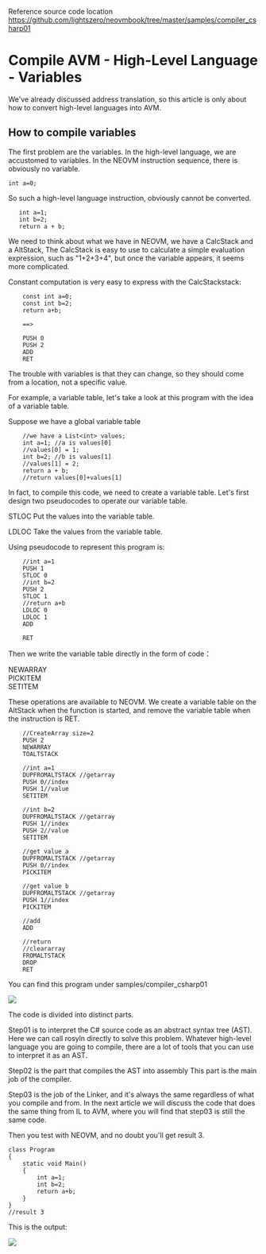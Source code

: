 Reference source code location  
https://github.com/lightszero/neovmbook/tree/master/samples/compiler_csharp01

# Compile AVM - High-Level Language - Variables

We've already discussed address translation, so this article is only about how to convert high-level languages into AVM.

## How to compile variables

The first problem are the variables. In the high-level language, we are accustomed to variables. In the NEOVM instruction sequence, there is obviously no variable.

```
int a=0;
```

So such a high-level language instruction, obviously cannot be converted.

```
   int a=1;
   int b=2;
   return a + b;
```

We need to think about what we have in NEOVM, we have a CalcStack and a AltStack,
The CalcStack is easy to use to calculate a simple evaluation expression, such as "1+2+3+4", but once the variable appears, it seems more complicated.


Constant computation is very easy to express with the CalcStackstack:
```
    const int a=0;
    const int b=2;
    return a+b;

    ==>

    PUSH 0
    PUSH 2
    ADD
    RET
```
The trouble with variables is that they can change, so they should come from a location, not a specific value.

For example, a variable table, let's take a look at this program with the idea of a variable table.

Suppose we have a global variable table
```
    //we have a List<int> values;
    int a=1; //a is values[0]
    //values[0] = 1;
    int b=2; //b is values[1]
    //values[1] = 2;
    return a + b;
    //return values[0]+values[1]
```

In fact, to compile this code, we need to create a variable table.
Let's first design two pseudocodes to operate our variable table.

STLOC  Put the values into the variable table.

LDLOC  Take the values from the variable table.

Using pseudocode to represent this program is:
```
    //int a=1
    PUSH 1
    STLOC 0
    //int b=2
    PUSH 2
    STLOC 1
    //return a+b
    LDLOC 0
    LDLOC 1
    ADD

    RET
```

Then we write the variable table directly in the form of code：

NEWARRAY  
PICKITEM  
SETITEM  

These operations are available to NEOVM. We create a variable table on the AltStack when the function is started, and remove the variable table when the instruction is RET.

```
    //CreateArray size=2
    PUSH 2
    NEWARRAY
    TOALTSTACK

    //int a=1
    DUPFROMALTSTACK //getarray
    PUSH 0//index
    PUSH 1//value
    SETITEM

    //int b=2
    DUPFROMALTSTACK //getarray
    PUSH 1//index
    PUSH 2//value
    SETITEM

    //get value a
    DUPFROMALTSTACK //getarray
    PUSH 0//index
    PICKITEM

    //get value b
    DUPFROMALTSTACK //getarray
    PUSH 1//index
    PICKITEM

    //add
    ADD

    //return
    //cleararray
    FROMALTSTACK
    DROP
    RET
```

You can find this program under samples/compiler_csharp01


![](../imgs/compiler06.png)

The code is divided into distinct parts.

Step01 is to interpret the C# source code as an abstract syntax tree (AST). Here we can call rosyln directly to solve this problem. Whatever high-level language you are going to compile, there are a lot of tools that you can use to interpret it as an AST.

Step02 is the part that compiles the AST into assembly
This part is the main job of the compiler.

Step03 is the job of the Linker, and it's always the same regardless of what you compile and from.
In the next article we will discuss the code that does the same thing from IL to AVM, where you will find that step03 is still the same code.

Then you test with NEOVM, and no doubt you'll get result 3.

```
class Program
{
    static void Main()
    {
        int a=1;
        int b=2;
        return a+b;
    }
}
//result 3
```

This is the output:

![](../imgs/compiler05.png)
